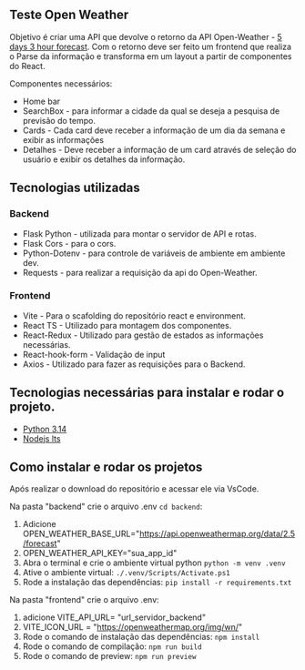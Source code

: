 ## Teste Open Weather

Objetivo é criar uma API que devolve o retorno da API Open-Weather - [5 days 3 hour forecast](https://openweathermap.org/forecast5).
Com o retorno deve ser feito um frontend que realiza o Parse da informação e transforma em um layout a partir de componentes do React.

Componentes necessários:

- Home bar
- SearchBox - para informar a cidade da qual se deseja a pesquisa de previsão do tempo.
- Cards - Cada card deve receber a informação de um dia da semana e exibir as informações
- Detalhes - Deve receber a informação de um card através de seleção do usuário e exibir os detalhes da informação.

## Tecnologias utilizadas

### Backend

- Flask Python - utilizada para montar o servidor de API e rotas.
- Flask Cors - para o cors.
- Python-Dotenv - para controle de variáveis de ambiente em ambiente dev.
- Requests - para realizar a requisição da api do Open-Weather.

### Frontend

- Vite - Para o scafolding do repositório react e environment.
- React TS - Utilizado para montagem dos componentes.
- React-Redux - Utilizado para gestão de estados as informações necessárias.
- React-hook-form - Validação de input
- Axios - Utilizado para fazer as requisições para o Backend.

## Tecnologias necessárias para instalar e rodar o projeto.

- [Python 3.14](https://www.python.org/ftp/python/3.14.0/python-3.14.0-amd64.exe)
- [Nodejs lts](https://nodejs.org/en/download)

## Como instalar e rodar os projetos

Após realizar o download do repositório e acessar ele via VsCode.

Na pasta "backend" crie o arquivo .env `cd backend`:

1. Adicione OPEN_WEATHER_BASE_URL="https://api.openweathermap.org/data/2.5/forecast"
2. OPEN_WEATHER_API_KEY="sua_app_id"
3. Abra o terminal e crie o ambiente virtual python `python -m venv .venv`
4. Ative o ambiente virtual: `./.venv/Scripts/Activate.ps1`
5. Rode a instalação das dependências: `pip install -r requirements.txt`

Na pasta "frontend" crie o arquivo .env:

1. adicione VITE_API_URL= "url_servidor_backend"
2. VITE_ICON_URL = "https://openweathermap.org/img/wn/"
3. Rode o comando de instalação das dependências: `npm install`
4. Rode o comando de compilação: `npm run build`
5. Rode o comando de preview: `npm run preview`

